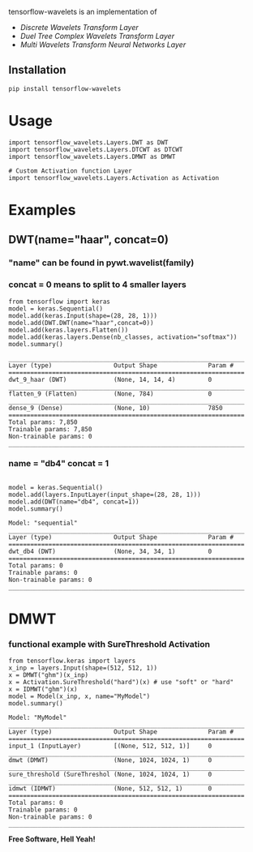 tensorflow-wavelets is an implementation of
- *Discrete Wavelets Transform Layer*
- *Duel Tree Complex Wavelets Transform Layer*
- *Multi Wavelets Transform Neural Networks Layer*


## Installation

```
pip install tensorflow-wavelets
```
# Usage
```
import tensorflow_wavelets.Layers.DWT as DWT
import tensorflow_wavelets.Layers.DTCWT as DTCWT
import tensorflow_wavelets.Layers.DMWT as DMWT

# Custom Activation function Layer
import tensorflow_wavelets.Layers.Activation as Activation
```

# Examples
## DWT(name="haar", concat=0)
### "name" can be found in pywt.wavelist(family)
### concat = 0 means to split to 4 smaller layers

```
from tensorflow import keras
model = keras.Sequential()
model.add(keras.Input(shape=(28, 28, 1)))
model.add(DWT.DWT(name="haar",concat=0))
model.add(keras.layers.Flatten())
model.add(keras.layers.Dense(nb_classes, activation="softmax"))
model.summary()
```

    _________________________________________________________________
    Layer (type)                 Output Shape              Param #
    =================================================================
    dwt_9_haar (DWT)             (None, 14, 14, 4)         0
    _________________________________________________________________
    flatten_9 (Flatten)          (None, 784)               0
    _________________________________________________________________
    dense_9 (Dense)              (None, 10)                7850
    =================================================================
    Total params: 7,850
    Trainable params: 7,850
    Non-trainable params: 0
    _________________________________________________________________

### name = "db4" concat = 1
```

model = keras.Sequential()
model.add(layers.InputLayer(input_shape=(28, 28, 1)))
model.add(DWT(name="db4", concat=1))
model.summary()
```

    Model: "sequential"
    _________________________________________________________________
    Layer (type)                 Output Shape              Param #
    =================================================================
    dwt_db4 (DWT)                (None, 34, 34, 1)         0
    =================================================================
    Total params: 0
    Trainable params: 0
    Non-trainable params: 0
    _________________________________________________________________

# DMWT
### functional example with SureThreshold Activation
```
from tensorflow.keras import layers
x_inp = layers.Input(shape=(512, 512, 1))
x = DMWT("ghm")(x_inp)
x = Activation.SureThreshold("hard")(x) # use "soft" or "hard"
x = IDMWT("ghm")(x)
model = Model(x_inp, x, name="MyModel")
model.summary()
```
    Model: "MyModel"
    _________________________________________________________________
    Layer (type)                 Output Shape              Param #
    =================================================================
    input_1 (InputLayer)         [(None, 512, 512, 1)]     0
    _________________________________________________________________
    dmwt (DMWT)                  (None, 1024, 1024, 1)     0
    _________________________________________________________________
    sure_threshold (SureThreshol (None, 1024, 1024, 1)     0
    _________________________________________________________________
    idmwt (IDMWT)                (None, 512, 512, 1)       0
    =================================================================
    Total params: 0
    Trainable params: 0
    Non-trainable params: 0
    _________________________________________________________________

**Free Software, Hell Yeah!**
